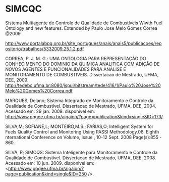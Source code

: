 # SIMCQC
Sistema Multiagente de Controle de Qualidade de Combustíveis Wiwth Fuel Ontology and new features. Extended by Paulo Jose Melo Gomes Correa @2009

http://www.portalabpg.org.br/site_portugues/anais/anais5/publicacoes/repositorio/trabalhos/5332009.25.1.2.pdf

CORREA, P. J. M. G.: UMA ONTOLOGIA PARA REPRESENTAÇÃO DO CONHECIMENTO DO DOMINIO DA QUIMICA ANALITICA COM ADIÇÃO DE NOVOS AGENTES E FUNCIONALIDADES PARA ANÁLISE E MONITORAMENTO DE COMBUSTIVEIS. Dissertacao  de  Mestrado,  UFMA,  DEE, 2009. http://tedebc.ufma.br:8080/jspui/bitstream/tede/416/1/Paulo%20Jose%20Melo%20Gomes%20Correa.pdf

MARQUES,   Delano; Sistema   Integrado   de   Monitoramento   e   Controle   da   Qualidade   de Combustível.  Dissertacao  de  Mestrado,  UFMA,  DEE,  2004.  Acessado  em:  29  jan.  2009.  disponivel em: <http://www.ppgee.ufma.br/aigaion/?page=publication&kind=single&ID=173/>.    

SILVA,M;  SOFIANE,L;  MONTEIRO,M.S.;  FARIAS,O; Intelligent  System  for  Fuels  Quality    Control  and  Monitoring  Using  PASSI  Methodology.08.  Eighth  nternational  Conference  on Volume, Issue , 10-12 Sept. 2008 Page(s):855 - 860.

SILVA,  R;  SIMCQS: Sistema  Inteligente  para  Monitoramento  e  Controle  da  Qualidade  de Combustivel.  Dissertacao  de  Mestrado,  UFMA,  DEE,  2008.  Acessado  em:  10  jun.  2009.  disponivel em: <http://www.ppgee.ufma.br/aigaion/?page=publication&kind=single&ID=250 />. 